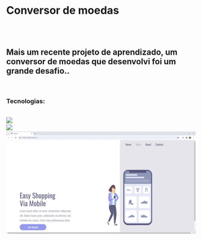 <h1>Conversor de moedas</h1>
<br>
<br>
<h2>Mais um recente projeto de aprendizado, um conversor de moedas que desenvolvi foi  um grande desafio..</b></h2>

<br>
<h3>Tecnologias:</h3>
<br>
<img src="https://img.shields.io/badge/HTML5-E34F26?style=for-the-badge&logo=html5&logoColor=white"/>
<br>
<img src="https://img.shields.io/badge/CSS3-1572B6?style=for-the-badge&logo=css3&logoColor=white"/>

<img src="https://raw.githubusercontent.com/ric-adolfo/Meu-2-projeto-responsivo/6a121837b56b7f40b80ff57890e826828ebdaf8e/assets/Projeto%202%20Responsivo.jpg"/>
